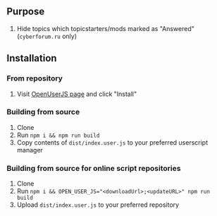 ## Purpose
1. Hide topics which topicstarters/mods marked as "Answered" (`cyberforum.ru` only)

## Installation

### From repository
1. Visit [OpenUserJS page](https://openuserjs.org/scripts/Lera_Rosalene/CF_Hide_Answered) and click "Install"

### Building from source
1. Clone
2. Run `npm i && npm run build`
3. Copy contents of `dist/index.user.js` to your preferred userscript manager

### Building from source for online script repositories
1. Clone
2. Run `npm i && OPEN_USER_JS="<downloadUrl>;<updateURL>" npm run build`
3. Upload `dist/index.user.js` to your preferred repository
